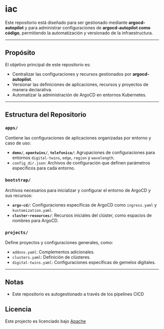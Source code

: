 # iac

Este repositorio está diseñado para ser gestionado mediante **argocd-autopilot** y para administrar configuraciones de **argocd-autopilot como código**, permitiendo la automatización y versionado de la infraestructura.

---

## Propósito

El objetivo principal de este repositorio es:
- Centralizar las configuraciones y recursos gestionados por **argocd-autopilot**.
- Versionar las definiciones de aplicaciones, recursos y proyectos de manera declarativa.
- Automatizar la administración de ArgoCD en entornos Kubernetes.

---

## Estructura del Repositorio

### **`apps/`**
Contiene las configuraciones de aplicaciones organizadas por entorno y caso de uso:
- **`demo/`**, **`opentwins/`**, **`telefonica/`**: Agrupaciones de configuraciones para entornos `digital-twins`, `edge`, `region` y `wavelength`.
- `config_dir.json`: Archivos de configuración que definen parámetros específicos para cada entorno.

### **`bootstrap/`**
Archivos necesarios para inicializar y configurar el entorno de ArgoCD y sus recursos:
- **`argo-cd/`**: Configuraciones específicas de ArgoCD como `ingress.yaml` y `kustomization.yaml`.
- **`cluster-resources/`**: Recursos iniciales del clúster, como espacios de nombres para ArgoCD.

### **`projects/`**
Define proyectos y configuraciones generales, como:
- `addons.yaml`: Complementos adicionales.
- `clusters.yaml`: Definición de clústeres.
- `digital-twins.yaml`: Configuraciones específicas de gemelos digitales.

---

## Notas

- Este repositorio es autogestionado a través de los pipelines CICD

## Licencia

Este projecto es licenciado bajo [Apache](LICENSE)